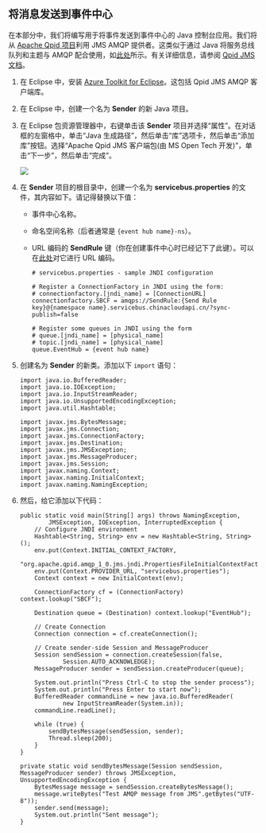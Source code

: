 ﻿## 将消息发送到事件中心
在本部分中，我们将编写用于将事件发送到事件中心的 Java 控制台应用。我们将从 [Apache Qpid 项目](http://qpid.apache.org/)利用 JMS AMQP 提供者。这类似于通过 Java 将服务总线队列和主题与 AMQP 配合使用，如[此处](../articles/service-bus-messaging/service-bus-java-how-to-use-jms-api-amqp.md)所示。有关详细信息，请参阅 [Qpid JMS 文档](http://qpid.apache.org/releases/qpid-0.30/programming/book/QpidJMS.html)。

1. 在 Eclipse 中，安装 [Azure Toolkit for Eclipse](../articles/azure-toolkit-for-eclipse-installation.md)。这包括 Qpid JMS AMQP 客户端库。

2. 在 Eclipse 中，创建一个名为 **Sender** 的新 Java 项目。

3. 在 Eclipse 包资源管理器中，右键单击该 **Sender** 项目并选择“属性”。在对话框的左窗格中，单击“Java 生成路径”，然后单击“库”选项卡，然后单击“添加库”按钮。选择“Apache Qpid JMS 客户端包(由 MS Open Tech 开发)”，单击“下一步”，然后单击“完成”。

    ![][8]

4. 在 **Sender** 项目的根目录中，创建一个名为 **servicebus.properties** 的文件，其内容如下。请记得替换以下值：
    - 事件中心名称。
    - 命名空间名称（后者通常是 `{event hub name}-ns`）。
    - URL 编码的 **SendRule** 键（你在创建事件中心时已经记下了此键）。可以在[此处](http://www.w3schools.com/tags/ref_urlencode.asp)对它进行 URL 编码。

        ```
        # servicebus.properties - sample JNDI configuration

        # Register a ConnectionFactory in JNDI using the form:
        # connectionfactory.[jndi_name] = [ConnectionURL]
        connectionfactory.SBCF = amqps://SendRule:{Send Rule key}@{namespace name}.servicebus.chinacloudapi.cn/?sync-publish=false

        # Register some queues in JNDI using the form
        # queue.[jndi_name] = [physical_name]
        # topic.[jndi_name] = [physical_name]
        queue.EventHub = {event hub name}
        ```

5. 创建名为 **Sender** 的新类。添加以下  `import` 语句：

    ```
    import java.io.BufferedReader;
    import java.io.IOException;
    import java.io.InputStreamReader;
    import java.io.UnsupportedEncodingException;
    import java.util.Hashtable;

    import javax.jms.BytesMessage;
    import javax.jms.Connection;
    import javax.jms.ConnectionFactory;
    import javax.jms.Destination;
    import javax.jms.JMSException;
    import javax.jms.MessageProducer;
    import javax.jms.Session;
    import javax.naming.Context;
    import javax.naming.InitialContext;
    import javax.naming.NamingException; 
    ```

6. 然后，给它添加以下代码：

    ```
    public static void main(String[] args) throws NamingException,
            JMSException, IOException, InterruptedException {
        // Configure JNDI environment
        Hashtable<String, String> env = new Hashtable<String, String>();
        env.put(Context.INITIAL_CONTEXT_FACTORY,
                "org.apache.qpid.amqp_1_0.jms.jndi.PropertiesFileInitialContextFactory");
        env.put(Context.PROVIDER_URL, "servicebus.properties");
        Context context = new InitialContext(env);

        ConnectionFactory cf = (ConnectionFactory) context.lookup("SBCF");

        Destination queue = (Destination) context.lookup("EventHub");

        // Create Connection
        Connection connection = cf.createConnection();

        // Create sender-side Session and MessageProducer
        Session sendSession = connection.createSession(false,
                Session.AUTO_ACKNOWLEDGE);
        MessageProducer sender = sendSession.createProducer(queue);

        System.out.println("Press Ctrl-C to stop the sender process");
        System.out.println("Press Enter to start now");
        BufferedReader commandLine = new java.io.BufferedReader(
                new InputStreamReader(System.in));
        commandLine.readLine();

        while (true) {
            sendBytesMessage(sendSession, sender);
            Thread.sleep(200);
        }
    }

    private static void sendBytesMessage(Session sendSession, MessageProducer sender) throws JMSException, UnsupportedEncodingException {
        BytesMessage message = sendSession.createBytesMessage();
        message.writeBytes("Test AMQP message from JMS".getBytes("UTF-8"));
        sender.send(message);
        System.out.println("Sent message");
    }
    ```

<!-- Images -->
[8]: ./media/service-bus-event-hubs-getstarted/create-sender-java1.png

<!---HONumber=Mooncake_1207_2015-->